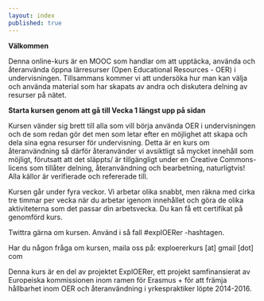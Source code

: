 ```yaml
---
layout: index
published: true
---
```


**Välkommen**

Denna online-kurs är en MOOC som handlar om att upptäcka, använda och återanvända öppna lärresurser (Open Educational Resources - OER) i undervisningen. Tillsammans kommer vi att undersöka hur man kan välja och använda material som har skapats av andra och diskutera delning av resurser på nätet. 

**Starta kursen genom att gå till Vecka 1 längst upp på sidan**

Kursen vänder sig brett till alla som vill börja använda OER i undervisningen och de som redan gör det men som letar efter en möjlighet att skapa och dela sina egna resurser för undervisning. Detta är en kurs om återanvändning så därför återanvänder vi avsiktligt så mycket innehåll som möjligt, förutsatt att det släppts/ är tillgängligt under en Creative Commons-licens som tillåter delning, återanvändning och bearbetning, naturligtvis! Alla källor är verifierade och refererade till. 

Kursen går under fyra veckor. Vi arbetar olika snabbt, men räkna med cirka tre timmar per vecka när du arbetar igenom innehållet och göra de olika aktiviteterna som det passar din arbetsvecka. Du kan få ett certifikat på genomförd kurs.



Twittra gärna om kursen. Använd i så fall #explOERer -hashtagen.

Har du någon fråga om kursen, maila oss på: exploererkurs [at] gmail [dot] com

Denna kurs är en del av projektet ExplOERer, ett projekt samfinansierat av Europeiska kommissionen inom ramen för Erasmus + för att främja hållbarhet inom OER och återanvändning i yrkespraktiker löpte 2014-2016. 
